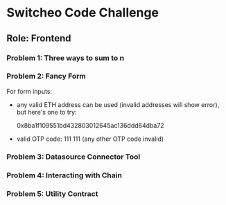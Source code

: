 # Switcheo Code Challenge

## Role: Frontend

### Problem 1: Three ways to sum to n

### Problem 2: Fancy Form

For form inputs:

- any valid ETH address can be used (invalid addresses will show error), but here's one to try: 

    0x8ba1f109551bd432803012645ac136ddd64dba72

- valid OTP code: 111 111 (any other OTP code invalid)

### Problem 3: Datasource Connector Tool

### Problem 4: Interacting with Chain

### Problem 5: Utility Contract
